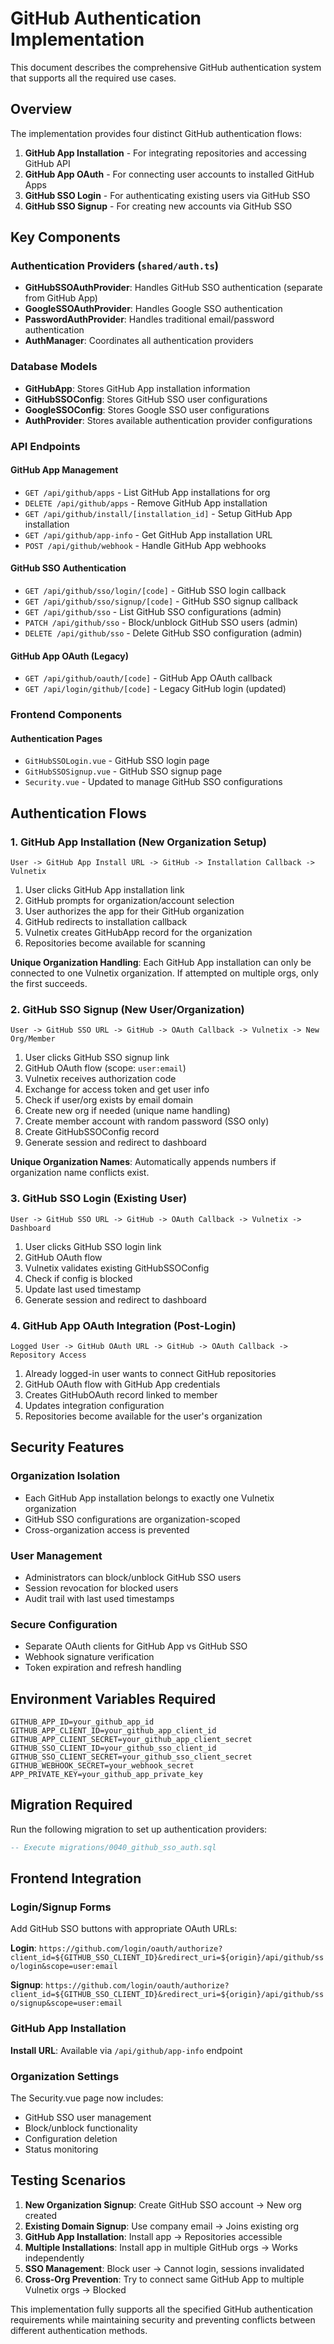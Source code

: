 # GitHub Authentication Implementation

This document describes the comprehensive GitHub authentication system that supports all the required use cases.

## Overview

The implementation provides four distinct GitHub authentication flows:

1. **GitHub App Installation** - For integrating repositories and accessing GitHub API
2. **GitHub App OAuth** - For connecting user accounts to installed GitHub Apps
3. **GitHub SSO Login** - For authenticating existing users via GitHub SSO
4. **GitHub SSO Signup** - For creating new accounts via GitHub SSO

## Key Components

### Authentication Providers (`shared/auth.ts`)

- **GitHubSSOAuthProvider**: Handles GitHub SSO authentication (separate from GitHub App)
- **GoogleSSOAuthProvider**: Handles Google SSO authentication
- **PasswordAuthProvider**: Handles traditional email/password authentication
- **AuthManager**: Coordinates all authentication providers

### Database Models

- **GitHubApp**: Stores GitHub App installation information
- **GitHubSSOConfig**: Stores GitHub SSO user configurations
- **GoogleSSOConfig**: Stores Google SSO user configurations
- **AuthProvider**: Stores available authentication provider configurations

### API Endpoints

#### GitHub App Management
- `GET /api/github/apps` - List GitHub App installations for org
- `DELETE /api/github/apps` - Remove GitHub App installation
- `GET /api/github/install/[installation_id]` - Setup GitHub App installation
- `GET /api/github/app-info` - Get GitHub App installation URL
- `POST /api/github/webhook` - Handle GitHub App webhooks

#### GitHub SSO Authentication
- `GET /api/github/sso/login/[code]` - GitHub SSO login callback
- `GET /api/github/sso/signup/[code]` - GitHub SSO signup callback
- `GET /api/github/sso` - List GitHub SSO configurations (admin)
- `PATCH /api/github/sso` - Block/unblock GitHub SSO users (admin)
- `DELETE /api/github/sso` - Delete GitHub SSO configuration (admin)

#### GitHub App OAuth (Legacy)
- `GET /api/github/oauth/[code]` - GitHub App OAuth callback
- `GET /api/login/github/[code]` - Legacy GitHub login (updated)

### Frontend Components

#### Authentication Pages
- `GitHubSSOLogin.vue` - GitHub SSO login page
- `GitHubSSOSignup.vue` - GitHub SSO signup page
- `Security.vue` - Updated to manage GitHub SSO configurations

## Authentication Flows

### 1. GitHub App Installation (New Organization Setup)

```
User -> GitHub App Install URL -> GitHub -> Installation Callback -> Vulnetix
```

1. User clicks GitHub App installation link
2. GitHub prompts for organization/account selection
3. User authorizes the app for their GitHub organization
4. GitHub redirects to installation callback
5. Vulnetix creates GitHubApp record for the organization
6. Repositories become available for scanning

**Unique Organization Handling**: Each GitHub App installation can only be connected to one Vulnetix organization. If attempted on multiple orgs, only the first succeeds.

### 2. GitHub SSO Signup (New User/Organization)

```
User -> GitHub SSO URL -> GitHub -> OAuth Callback -> Vulnetix -> New Org/Member
```

1. User clicks GitHub SSO signup link
2. GitHub OAuth flow (scope: `user:email`)
3. Vulnetix receives authorization code
4. Exchange for access token and get user info
5. Check if user/org exists by email domain
6. Create new org if needed (unique name handling)
7. Create member account with random password (SSO only)
8. Create GitHubSSOConfig record
9. Generate session and redirect to dashboard

**Unique Organization Names**: Automatically appends numbers if organization name conflicts exist.

### 3. GitHub SSO Login (Existing User)

```
User -> GitHub SSO URL -> GitHub -> OAuth Callback -> Vulnetix -> Dashboard
```

1. User clicks GitHub SSO login link
2. GitHub OAuth flow
3. Vulnetix validates existing GitHubSSOConfig
4. Check if config is blocked
5. Update last used timestamp
6. Generate session and redirect to dashboard

### 4. GitHub App OAuth Integration (Post-Login)

```
Logged User -> GitHub OAuth URL -> GitHub -> OAuth Callback -> Repository Access
```

1. Already logged-in user wants to connect GitHub repositories
2. GitHub OAuth flow with GitHub App credentials
3. Creates GitHubOAuth record linked to member
4. Updates integration configuration
5. Repositories become available for the user's organization

## Security Features

### Organization Isolation
- Each GitHub App installation belongs to exactly one Vulnetix organization
- GitHub SSO configurations are organization-scoped
- Cross-organization access is prevented

### User Management
- Administrators can block/unblock GitHub SSO users
- Session revocation for blocked users
- Audit trail with last used timestamps

### Secure Configuration
- Separate OAuth clients for GitHub App vs GitHub SSO
- Webhook signature verification
- Token expiration and refresh handling

## Environment Variables Required

```
GITHUB_APP_ID=your_github_app_id
GITHUB_APP_CLIENT_ID=your_github_app_client_id
GITHUB_APP_CLIENT_SECRET=your_github_app_client_secret
GITHUB_SSO_CLIENT_ID=your_github_sso_client_id
GITHUB_SSO_CLIENT_SECRET=your_github_sso_client_secret
GITHUB_WEBHOOK_SECRET=your_webhook_secret
APP_PRIVATE_KEY=your_github_app_private_key
```

## Migration Required

Run the following migration to set up authentication providers:

```sql
-- Execute migrations/0040_github_sso_auth.sql
```

## Frontend Integration

### Login/Signup Forms

Add GitHub SSO buttons with appropriate OAuth URLs:

**Login**: `https://github.com/login/oauth/authorize?client_id=${GITHUB_SSO_CLIENT_ID}&redirect_uri=${origin}/api/github/sso/login&scope=user:email`

**Signup**: `https://github.com/login/oauth/authorize?client_id=${GITHUB_SSO_CLIENT_ID}&redirect_uri=${origin}/api/github/sso/signup&scope=user:email`

### GitHub App Installation

**Install URL**: Available via `/api/github/app-info` endpoint

### Organization Settings

The Security.vue page now includes:
- GitHub SSO user management
- Block/unblock functionality  
- Configuration deletion
- Status monitoring

## Testing Scenarios

1. **New Organization Signup**: Create GitHub SSO account -> New org created
2. **Existing Domain Signup**: Use company email -> Joins existing org
3. **GitHub App Installation**: Install app -> Repositories accessible
4. **Multiple Installations**: Install app in multiple GitHub orgs -> Works independently
5. **SSO Management**: Block user -> Cannot login, sessions invalidated
6. **Cross-Org Prevention**: Try to connect same GitHub App to multiple Vulnetix orgs -> Blocked

This implementation fully supports all the specified GitHub authentication requirements while maintaining security and preventing conflicts between different authentication methods.
